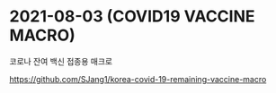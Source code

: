 # 2021-08-03 (COVID19 VACCINE MACRO)

코로나 잔여 백신 접종용 매크로

https://github.com/SJang1/korea-covid-19-remaining-vaccine-macro